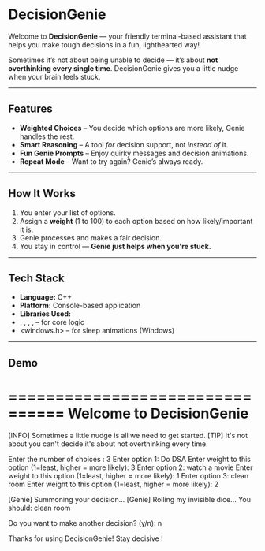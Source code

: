 #  DecisionGenie

Welcome to **DecisionGenie** — your friendly terminal-based assistant that helps you make tough decisions in a fun, lighthearted way!

Sometimes it’s not about being unable to decide — it’s about **not overthinking every single time**. DecisionGenie gives you a little nudge when your brain feels stuck.

---

##  Features

-  **Weighted Choices** – You decide which options are more likely, Genie handles the rest.
-  **Smart Reasoning** – A tool *for* decision support, not *instead of* it.
-  **Fun Genie Prompts** – Enjoy quirky messages and decision animations.
-  **Repeat Mode** – Want to try again? Genie’s always ready.

---

##  How It Works

1. You enter your list of options.
2. Assign a **weight** (1 to 100) to each option based on how likely/important it is.
3. Genie processes and makes a fair decision.
4. You stay in control — **Genie just helps when you're stuck.**

---

##  Tech Stack

-  **Language:** C++
-  **Platform:** Console-based application
-  **Libraries Used:**  
  - <iostream>, <vector>, <string>, <cstdlib>, <ctime> – for core logic  
  - <windows.h> – for sleep animations (Windows)

---

##  Demo


================================
         Welcome to
        DecisionGenie
================================
[INFO] Sometimes a little nudge is all we need to get started.
[TIP] It's not about you can't decide it's about not overthinking every time.

Enter the number of choices : 3
Enter option 1: Do DSA
Enter weight to this option (1=least, higher = more likely): 3
Enter option 2: watch a movie
Enter weight to this option (1=least, higher = more likely): 1
Enter option 3: clean room
Enter weight to this option (1=least, higher = more likely): 2

[Genie] Summoning your decision...
[Genie] Rolling my invisible dice...
You should: clean room

Do you want to make another decision? (y/n): n

Thanks for using DecisionGenie! Stay decisive !
